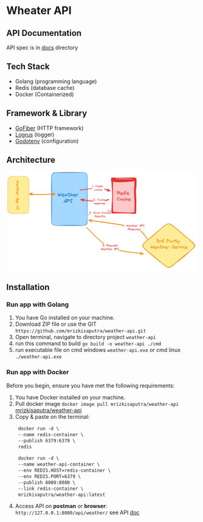 # Wheater API #

## API Documentation
API spec is in [docs](./docs/weather-api-spec.md) directory


## Tech Stack
- Golang (programming language)
- Redis (database cache)
- Docker (Containerized)

## Framework & Library
- [GoFiber](https://gofiber.io/) (HTTP framework)
- [Logrus](https://github.com/sirupsen/logrus) (logger)
- [Godotenv](https://github.com/joho/godotenv) (configuration)

## Architecture
![architecture api](./docs/architecture.png)

## Installation
### Run app with Golang
1. You have Go installed on your machine.
2. Download ZIP file or use the GIT ``https://github.com/mrizkisaputra/weather-api.git``
3. Open terminal, navigate to directory project ``weather-api``
4. run this command to build ``go build -o weather-api ./cmd``
5. run executable file on cmd windows ``weather-api.exe`` or cmd linux ``./weather-api.exe``

### Run app with Docker
Before you begin, ensure you have met the following requirements:
1. You have Docker installed on your machine.
2. Pull docker image ``docker image pull mrizkisaputra/weather-api`` [mrizkisaputra/weather-api](https://hub.docker.com/r/mrizkisaputra/weather-api)
3. Copy & paste on the terminal:
   ```
    docker run -d \
    --name redis-container \
    --publish 6379:6379 \
    redis
   ```
   ```
    docker run -d \
    --name weather-api-container \
    --env REDIS.HOST=redis-container \
    --env REDIS.PORT=6379 \
    --publish 8080:8080 \
    --link redis-container \
    mrizkisaputra/weather-api:latest
    ```
5. Access API on **postman** or **browser**: ``http://127.0.0.1:8080/api/weather/`` see API [doc](./docs/weather-api-spec.md)
